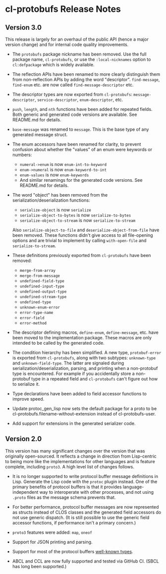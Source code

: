 # cl-protobufs Release Notes

## Version 3.0

This release is largely for an overhaul of the public API (hence a major version
change) and for internal code quality improvements.

*   The `protobufs` package nickname has been removed. Use the full package
    name, `cl-protobufs`, or use the `:local-nicknames` option to
    `cl:defpackage` which is widely available.

*   The reflection APIs have been renamed to more clearly distinguish them from
    non-reflection APIs by adding the word "descriptor". `find-message`,
    `find-enum` etc. are now called `find-message-descriptor` etc.

*   The descriptor types are now exported from `cl-protobufs`:
    `message-descriptor`, `service-descriptor`, `enum-descriptor`, etc.

*   `push`, `length`, and `nth` functions have been added for repeated fields.
    Both generic and generated code versions are available. See README.md for
    details.

*   `base-message` was renamed to `message`. This is the base type of any
    generated message struct.

*   The enum accessors have been renamed for clarity, to prevent confusion about
    whether the "values" of an enum were keywords or numbers:

    -   `numeral->enum` is now `enum-int-to-keyword`
    -   `enum->numeral` is now `enum-keyword-to-int`
    -   `enum-values` is now `enum-keywords`
    -   And similar renamings for the generated code versions. See README.md for
        details.

*   The word "object" has been removed from the serialization/deserialization
    functions:

    -   `serialize-object` is now `serialize`
    -   `serialize-object-to-bytes` is now `serialize-to-bytes`
    -   `serialize-object-to-stream` is now `serialize-to-stream`

    Also `serialize-object-to-file` and `deserialize-object-from-file` have been
    removed. These functions didn't give access to all file-opening options and
    are trivial to implement by calling `with-open-file` and
    `serialize-to-stream`.

*   These definitions previously exported from `cl-protobufs` have been removed:

    -   `merge-from-array`
    -   `merge-from-message`
    -   `undefined-field-type`
    -   `undefined-input-type`
    -   `undefined-output-type`
    -   `undefined-stream-type`
    -   `undefined-type`
    -   `unknown-enum-error`
    -   `error-type-name`
    -   `error-field`
    -   `error-method`

*   The descriptor defining macros, `define-enum`, `define-message`, etc. have
    been moved to the implementation package. These macros are only intended to
    be called by the generated code.

*   The condition hierarchy has been simplified. A new type, `protobuf-error` is
    exported from `cl-protobufs`, along with two subtypes: `unknown-type` and
    `unknown-field-type`. The latter are signaled during
    serialization/deserialization, parsing, and printing when a non-protobuf
    type is encountered. For example if you accidentally store a non-protobuf
    type in a repeated field and `cl-protobufs` can't figure out how to
    serialize it.

*   Type declarations have been added to field accessor functions to improve
    speed.

*   Update protoc_gen_lisp now sets the default package for a proto
    to be cl-protobufs.filename-without-extension instead of
    cl-protobufs-user.

*   Add support for extensions in the generated serializer code.

## Version 2.0

This version has many significant changes over the version that was originally
open-sourced. It reflects a change in direction from Lisp-centric to being more
like the implementations for other languages and is feature complete, including
`proto3`. A high level list of changes follows.

*   It is no longer supported to write protocol buffer message definitions in
    Lisp. Generate the Lisp code with the `protoc` plugin instead. One of the
    primary benefits of protocol buffers is that it provides
    language-independent way to interoperate with other processes, and not using
    `.proto` files as the message schema prevents that.

*   For better performance, protocol buffer messages are now represented as
    structs instead of CLOS classes and the generated field accessors do not use
    generic dispatch. (It is still possible to use the generic field accessor
    functions, if performance isn't a primary concern.)

*   `proto3` features were added: `map`, `oneof`

*   Support for JSON printing and parsing.

*   Support for most of the protocol buffers
    [well-known types](https://developers.google.com/protocol-buffers/docs/reference/google.protobuf).

*   ABCL and CCL are now fully supported and tested via GitHub CI. (SBCL has
    long been supported.)
